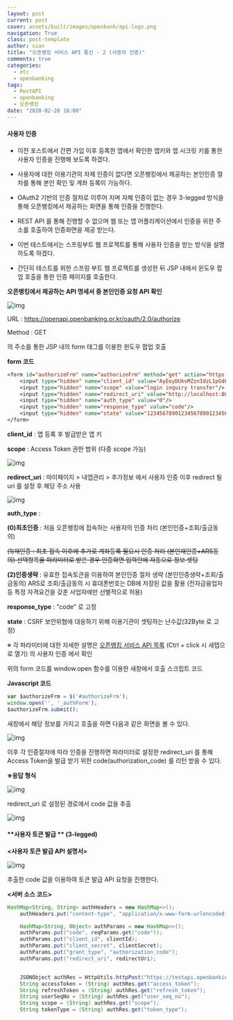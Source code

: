 ```yaml
---
layout: post
current: post
cover: assets/built/images/openbank/api-logo.png
navigation: True
class: post-template
author: sian
title: "오픈뱅킹 서비스 API 통신 - 2 (사용자 인증)"
comments: true
categories:
  - etc
  - openbanking
tags:
  - RestAPI
  - openbanking
  - 오픈뱅킹
date: "2020-02-28 18:00"
---
```


#### **사용자 인증**

- 이전 포스트에서 간편 가입 이후 등록한 앱에서 확인한 앱키와 앱 시크릿 키를 통한 사용자 인증을 진행해 보도록 하겠다.

- 사용자에 대한 이용기관의 자체 인증이 없다면 오픈뱅킹에서 제공하는 본인인증 절차를 통해 본인 확인 및 계좌 등록이 가능하다. 

- OAuth2 기반의 인증 절차로 이루어 지며 자체 인증이 없는 경우 3-legged 방식을 통해 오픈뱅킹에서 제공하는 화면을 통해 인증을 진행한다. 

- REST API 를 통해 진행할 수 없으며 웹 또는 앱 어플리케이션에서 인증을 위한 주소를 호출하여 인증화면을 제공 받는다. 

- 이번 테스트에서는 스프링부트 웹 프로젝트를 통해 사용자 인증을 받는 방식을 설명하도록 하겠다. 

- 간단히 테스트를 위한 스프링 부트 웹 프로젝트를 생성한 뒤 JSP 내에서 윈도우 팝업 호출을 통한 인증 페이지를 호출한다. 

**오픈뱅킹에서 제공하는 API 명세서 중 본인인증 요청 API 확인**

![img](\assets\built\images\openbank\post_2\openbank_2_1.png)

URL : https://openapi.openbanking.or.kr/oauth/2.0/authorize

Method : GET

의 주소를 통한 JSP 내의 form 태그를 이용한 윈도우 팝업 호출 

**form 코드**

```jsp
<form id="authorizeFrm" name="authorizeFrm" method="get" action="https://testapi.openbanking.or.kr/oauth/2.0/authorize" target="_authForm">
    <input type="hidden" name="client_id" value="AyEoyDUkvMZznIdzL1pGdFxTL1rQR2q2OwdJYQMv"/>
    <input type="hidden" name="scope" value="login inquiry transfer"/>
    <input type="hidden" name="redirect_uri" value="http://localhost:8082/bank/callback"/>
    <input type="hidden" name="auth_type" value="0"/>
    <input type="hidden" name="response_type" value="code"/>
    <input type="hidden" name="state" value="12345678901234567890123456789012"/>
</form>
```

**client_id** : 앱 등록 후 발급받은 앱 키 

**scope** : Access Token 권한 범위 (다중 scope 가능)

![img](\assets\built\images\openbank\post_2\openbank_2_2.png)

**redirect_uri** : 마이페이지 > 내앱관리 > 추가정보 에서 사용자 인증 이후 redirect 될 uri 를 설정 후 해당 주소 사용

![img](\assets\built\images\openbank\post_2\openbank_2_3.png)

**auth_type** : 

**(0)최초인증** : 처음 오픈뱅킹에 접속하는 사용자의 인증 처리 (본인인증+조회/출금동의) 

~~(1)재인증 : 최초 접속 이후에 추가로 계좌등록 필요시 인증 처리 (본인재인증+ARS동의) 선택항목을 파라미터로 받은 경우 인증화면 입력란에 자동으로 정보 셋팅~~ 

**(2)인증생략** : 유효한 접속토큰을 이용하여 본인인증 절차 생략 (본인인증생략+조회/출금동의) ARS로 조회/출금동의 시 휴대폰번호는 DB에 저장된 값을 활용 (전자금융업자 등 특정 자격요건을 갖춘 사업자에만 선별적으로 허용)

**response_type** : "code" 로 고정

**state** : CSRF 보안위협에 대응하기 위해 이용기관이 셋팅하는 난수값(32Byte 로 고정)

※ 각 파라미터에 대한 자세한 설명은 [오픈뱅킹 서비스 API 목록](\assets\built\images\openbank\post_2\api_list.pdf) (Ctrl + click 시 새탭으로 열기) 의 사용자 인증 에서 확인

위의 form 코드를 window.open 함수를 이용한 새창에서 호출 스크립트 코드 

**Javascript 코드**

```javascript
var $authorizeFrm = $('#authorizeFrm');
window.open('', '_authForm');
$authorizeFrm.submit();
```

새창에서 해당 정보를 가지고 호출을 하면 다음과 같은 화면을 볼 수 있다. 

![img](\assets\built\images\openbank\post_2\openbank_2_4.png)

이후 각 인증절차에 따라 인증을 진행하면 파라미터로 설정한 redirect_uri 를 통해 Access Token을 발급 받기 위한 code(authorization_code) 를 리턴 받을 수 있다.

**※응답 형식**

![img](\assets\built\images\openbank\post_2\openbank_2_5.png)

redirect_uri 로 설정된 경로에서 code 값을 추출 

![img](\assets\built\images\openbank\post_2\openbank_2_6.png)

#### **사용자 토큰 발급 ** (3-legged)

**<사용자 토큰 발급 API 설명서>**

![img](\assets\built\images\openbank\post_2\openbank_2_7.png)

추출한 code 값을 이용하여 토큰 발급 API 요청을 진행한다. 

**<서버 소스 코드>**

```java
HashMap<String, String> authHeaders = new HashMap<>();
    authHeaders.put("content-type", "application/x-www-form-urlencoded; charset=UTF-8");

    HashMap<String, Object> authParams = new HashMap<>();
    authParams.put("code", reqParams.get("code"));
    authParams.put("client_id", clientId);
    authParams.put("client_secret", clientSecret);
    authParams.put("grant_type", "authorization_code");
    authParams.put("redirect_uri", redirectUri);


    JSONObject authRes = HttpUtils.httpPost("https://testapi.openbanking.or.kr/oauth/2.0/token", authHeaders, authParams);
    String accessToken = (String) authRes.get("access_token");
    String refreshToken = (String) authRes.get("refresh_token");
    String userSeqNo = (String) authRes.get("user_seq_no");
    String scope = (String) authRes.get("scope");
    String tokenType = (String) authRes.get("token_type");
```
